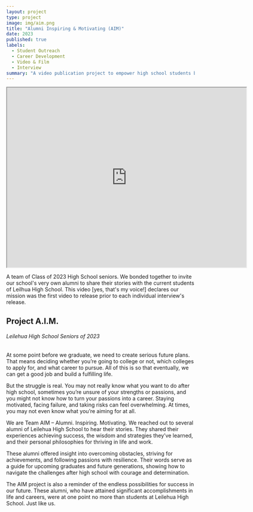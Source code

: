 ```yaml
---
layout: project
type: project
image: img/aim.png
title: "Alumni Inspiring & Motivating (AIM)"
date: 2023
published: true
labels:
  - Student Outreach
  - Career Development
  - Video & Film
  - Interview
summary: "A video publication project to empower high school students by showcasing the jounrey's of Leilehua High School alumni, and the diverse paths to success of these individuals who once walked the same halls."
---
```


<iframe src="https://drive.google.com/file/d/1SqExuTSdFVU2QolmfyK0iF9dCIA74vCg/preview" width="640" height="480" allow="autoplay"></iframe>

A team of Class of 2023 High School seniors. We bonded together to invite our school's very own alumni to share their stories with the current students of Leilhua High School. This video [yes, that's my voice!] declares our mission was the first video to release prior to each individual interview's release. 

## Project A.I.M.
###### Leilehua High School Seniors of 2023

At some point before we graduate, we need to create serious future plans. That means deciding whether you’re going to college or not, which colleges to apply for, and what career to pursue. All of this is so that eventually, we can get a good job and build a fulfilling life.

But the struggle is real. You may not really know what you want to do after high school, sometimes you’re unsure of your strengths or passions, and you might not know how to turn your passions into a career. Staying motivated, facing failure, and taking risks can feel overwhelming. At times, you may not even know what you’re aiming for at all.

We are Team AIM – Alumni. Inspiring. Motivating. We reached out to several alumni of Leilehua High School to hear their stories. They shared their experiences achieving success, the wisdom and strategies they’ve learned, and their personal philosophies for thriving in life and work.

These alumni offered insight into overcoming obstacles, striving for achievements, and following passions with resilience. Their words serve as a guide for upcoming graduates and future generations, showing how to navigate the challenges after high school with courage and determination.

The AIM project is also a reminder of the endless possibilities for success in our future. These alumni, who have attained significant accomplishments in life and careers, were at one point no more than students at Leilehua High School. Just like us.